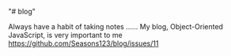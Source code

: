 "# blog" 

Always have a habit of taking notes ……
My blog, Object-Oriented JavaScript, is very important to me 
 https://github.com/Seasons123/blog/issues/11


